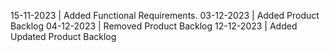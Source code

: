 15-11-2023  |   Added Functional Requirements.
03-12-2023  |   Added Product Backlog
04-12-2023  |   Removed Product Backlog
12-12-2023  |   Added Updated Product Backlog